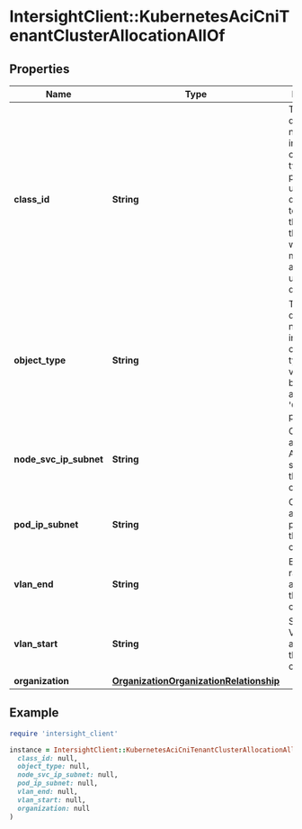 # IntersightClient::KubernetesAciCniTenantClusterAllocationAllOf

## Properties

| Name | Type | Description | Notes |
| ---- | ---- | ----------- | ----- |
| **class_id** | **String** | The fully-qualified name of the instantiated, concrete type. This property is used as a discriminator to identify the type of the payload when marshaling and unmarshaling data. | [default to &#39;kubernetes.AciCniTenantClusterAllocation&#39;] |
| **object_type** | **String** | The fully-qualified name of the instantiated, concrete type. The value should be the same as the &#39;ClassId&#39; property. | [default to &#39;kubernetes.AciCniTenantClusterAllocation&#39;] |
| **node_svc_ip_subnet** | **String** | CIDR allocated for ACI node service IPs in this tenant cluster. | [optional][readonly] |
| **pod_ip_subnet** | **String** | CIDR allocated for pod IPs in this tenant cluster. | [optional][readonly] |
| **vlan_end** | **String** | End of VLAN range allocated to this tenant cluster. | [optional][readonly] |
| **vlan_start** | **String** | Start of VLAN range allocated to this tenant cluster. | [optional][readonly] |
| **organization** | [**OrganizationOrganizationRelationship**](OrganizationOrganizationRelationship.md) |  | [optional] |

## Example

```ruby
require 'intersight_client'

instance = IntersightClient::KubernetesAciCniTenantClusterAllocationAllOf.new(
  class_id: null,
  object_type: null,
  node_svc_ip_subnet: null,
  pod_ip_subnet: null,
  vlan_end: null,
  vlan_start: null,
  organization: null
)
```

